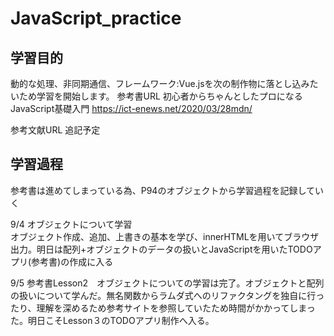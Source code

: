 # JavaScript_practice

## 学習目的
動的な処理、非同期通信、フレームワーク:Vue.jsを次の制作物に落とし込みたいため学習を開始します。
参考書URL
初心者からちゃんとしたプロになる  JavaScript基礎入門
https://ict-enews.net/2020/03/28mdn/

参考文献URL
追記予定

## 学習過程
参考書は進めてしまっている為、P94のオブジェクトから学習過程を記録していく<br>

9/4 オブジェクトについて学習<br>
オブジェクト作成、追加、上書きの基本を学び、innerHTMLを用いてブラウザ出力。明日は配列+オブジェクトのデータの扱いとJavaScriptを用いたTODOアプリ(参考書)の作成に入る<br>

9/5 参考書Lesson2　オブジェクトについての学習は完了。オブジェクトと配列の扱いについて学んだ。無名関数からラムダ式へのリファクタングを独自に行ったり、理解を深めるため参考サイトを参照していたため時間がかかってしまった。明日こそLesson３のTODOアプリ制作へ入る。 
